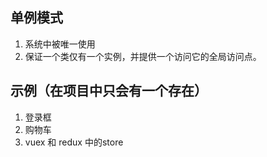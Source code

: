 ## 单例模式
1. 系统中被唯一使用
2. 保证一个类仅有一个实例，并提供一个访问它的全局访问点。


## 示例（在项目中只会有一个存在）
1. 登录框
2. 购物车
3. vuex 和 redux 中的store